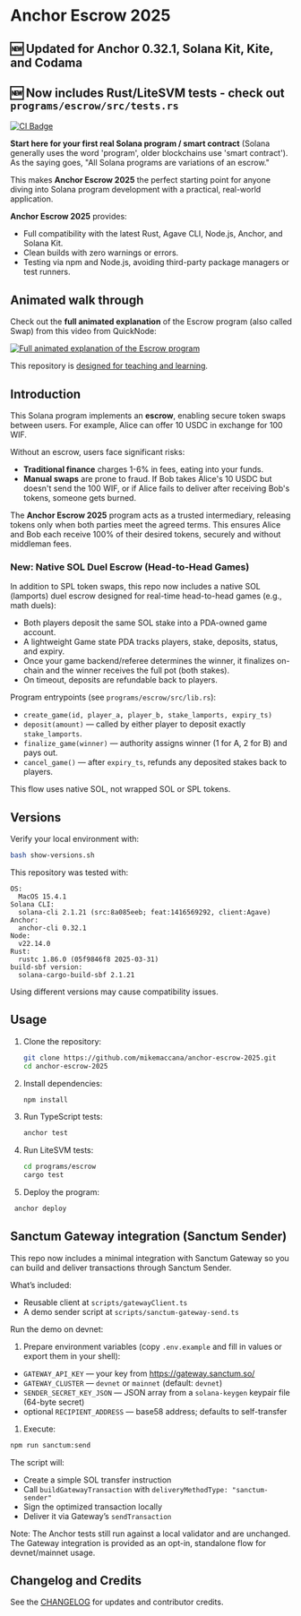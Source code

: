 # Anchor Escrow 2025

## 🆕 Updated for Anchor 0.32.1, Solana Kit, Kite, and Codama

## 🆕 Now includes Rust/LiteSVM tests - check out `programs/escrow/src/tests.rs`

[![CI Badge](https://github.com/mikemaccana/anchor-escrow-2025/actions/workflows/tests.yaml/badge.svg)](https://github.com/mikemaccana/anchor-escrow-2025/actions)

**Start here for your first real Solana program / smart contract** (Solana generally uses the word 'program', older blockchains use 'smart contract'). As the saying goes, "All Solana programs are variations of an escrow."

This makes **Anchor Escrow 2025** the perfect starting point for anyone diving into Solana program development with a practical, real-world application.

**Anchor Escrow 2025** provides:

- Full compatibility with the latest Rust, Agave CLI, Node.js, Anchor, and Solana Kit.
- Clean builds with zero warnings or errors.
- Testing via npm and Node.js, avoiding third-party package managers or test runners.

## Animated walk through

Check out the **full animated explanation** of the Escrow program (also called Swap) from this video from QuickNode:

[![Full animated explanation of the Escrow program](https://img.youtube.com/vi/B5eBWWQfQuM/maxresdefault.jpg)](https://www.youtube.com/watch?v=B5eBWWQfQuM)

This repository is [designed for teaching and learning](CHANGELOG.md).

## Introduction

This Solana program implements an **escrow**, enabling secure token swaps between users. For example, Alice can offer 10 USDC in exchange for 100 WIF.

Without an escrow, users face significant risks:

- **Traditional finance** charges 1-6% in fees, eating into your funds.
- **Manual swaps** are prone to fraud. If Bob takes Alice's 10 USDC but doesn't send the 100 WIF, or if Alice fails to deliver after receiving Bob's tokens, someone gets burned.

The **Anchor Escrow 2025** program acts as a trusted intermediary, releasing tokens only when both parties meet the agreed terms. This ensures Alice and Bob each receive 100% of their desired tokens, securely and without middleman fees.

### New: Native SOL Duel Escrow (Head-to-Head Games)

In addition to SPL token swaps, this repo now includes a native SOL (lamports) duel escrow designed for real-time head-to-head games (e.g., math duels):

- Both players deposit the same SOL stake into a PDA-owned game account.
- A lightweight Game state PDA tracks players, stake, deposits, status, and expiry.
- Once your game backend/referee determines the winner, it finalizes on-chain and the winner receives the full pot (both stakes).
- On timeout, deposits are refundable back to players.

Program entrypoints (see `programs/escrow/src/lib.rs`):

- `create_game(id, player_a, player_b, stake_lamports, expiry_ts)`
- `deposit(amount)` — called by either player to deposit exactly `stake_lamports`.
- `finalize_game(winner)` — authority assigns winner (1 for A, 2 for B) and pays out.
- `cancel_game()` — after `expiry_ts`, refunds any deposited stakes back to players.

This flow uses native SOL, not wrapped SOL or SPL tokens.

## Versions

Verify your local environment with:

```bash
bash show-versions.sh
```

This repository was tested with:

```text
OS:
  MacOS 15.4.1
Solana CLI:
  solana-cli 2.1.21 (src:8a085eeb; feat:1416569292, client:Agave)
Anchor:
  anchor-cli 0.32.1
Node:
  v22.14.0
Rust:
  rustc 1.86.0 (05f9846f8 2025-03-31)
build-sbf version:
  solana-cargo-build-sbf 2.1.21
```

Using different versions may cause compatibility issues.

## Usage

1. Clone the repository:

   ```bash
   git clone https://github.com/mikemaccana/anchor-escrow-2025.git
   cd anchor-escrow-2025
   ```

2. Install dependencies:

   ```bash
   npm install
   ```

3. Run TypeScript tests:

   ```bash
   anchor test
   ```

4. Run LiteSVM tests:

   ```bash
   cd programs/escrow
   cargo test
   ```

5. Deploy the program:

  ```bash
   anchor deploy
   ```

## Sanctum Gateway integration (Sanctum Sender)

This repo now includes a minimal integration with Sanctum Gateway so you can build and deliver transactions through Sanctum Sender.

What’s included:

- Reusable client at `scripts/gatewayClient.ts`
- A demo sender script at `scripts/sanctum-gateway-send.ts`

Run the demo on devnet:

1. Prepare environment variables (copy `.env.example` and fill in values or export them in your shell):

- `GATEWAY_API_KEY` — your key from <https://gateway.sanctum.so/>
- `GATEWAY_CLUSTER` — `devnet` or `mainnet` (default: `devnet`)
- `SENDER_SECRET_KEY_JSON` — JSON array from a `solana-keygen` keypair file (64-byte secret)
- optional `RECIPIENT_ADDRESS` — base58 address; defaults to self-transfer

1. Execute:

```bash
npm run sanctum:send
```

The script will:

- Create a simple SOL transfer instruction
- Call `buildGatewayTransaction` with `deliveryMethodType: "sanctum-sender"`
- Sign the optimized transaction locally
- Deliver it via Gateway’s `sendTransaction`

Note: The Anchor tests still run against a local validator and are unchanged. The Gateway integration is provided as an opt-in, standalone flow for devnet/mainnet usage.

## Changelog and Credits

See the [CHANGELOG](CHANGELOG.md) for updates and contributor credits.
